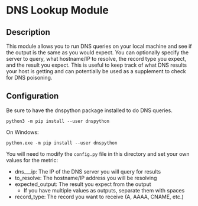 # DNS Lookup Module

## Description

This module allows you to run DNS queries on your local machine and see if the
output is the same as you would expect. You can optionally specify the server
to query, what hostname/IP to resolve, the record type you expect, and the
result you expect. This is useful to keep track of what DNS results your
host is getting and can potentially be used as a supplement to check for
DNS poisoning.

## Configuration

Be sure to have the dnspython package installed to do DNS queries.

`python3 -m pip install --user dnspython`

On Windows:

`python.exe -m pip install --user dnspython`


You will need to modify the `config.py` file in this directory and set your
own values for the metric:

- dns_\__ip: The IP of the DNS server you will query for results
- to\_resolve: The hostname/IP address you will be resolving
- expected\_output: The result you expect from the output
    * If you have multiple values as outputs, separate them with spaces
- record\_type: The record you want to receive (A, AAAA, CNAME, etc.)
